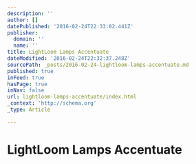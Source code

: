 ```yaml
---
description: ''
author: []
datePublished: '2016-02-24T22:33:02.441Z'
publisher:
  domain: ''
  name: ''
title: LightLoom Lamps Accentuate
dateModified: '2016-02-24T22:32:37.248Z'
sourcePath: _posts/2016-02-24-lightloom-lamps-accentuate.md
published: true
inFeed: true
hasPage: true
inNav: false
url: lightloom-lamps-accentuate/index.html
_context: 'http://schema.org'
_type: Article

---
```

# LightLoom Lamps Accentuate